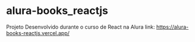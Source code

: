 # alura-books_reactjs
 Projeto Desenvolvido durante o curso de React na Alura
link: https://alura-books-reactjs.vercel.app/
